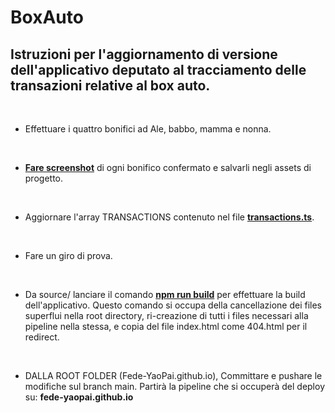 # BoxAuto

## Istruzioni per l'aggiornamento di versione dell'applicativo deputato al tracciamento delle transazioni relative al box auto.

<br />

- Effettuare i quattro bonifici ad Ale, babbo, mamma e nonna.

<br />

- <u>**Fare screenshot**</u> di ogni bonifico confermato e salvarli negli assets di progetto.

<br />

- Aggiornare l'array TRANSACTIONS contenuto nel file <u>**transactions.ts**</u>.

<br />

- Fare un giro di prova.

<br />

- Da source/ lanciare il comando <u>**npm run build**</u> per effettuare la build dell'applicativo. Questo comando si occupa della cancellazione dei files superflui nella root directory, ri-creazione di tutti i files necessari alla pipeline nella stessa, e copia del file index.html come 404.html per il redirect.

<br />

- DALLA ROOT FOLDER (Fede-YaoPai.github.io), Committare e pushare le modifiche sul branch main. Partirà la pipeline che si occuperà del deploy su: **fede-yaopai.github.io**

<br />
